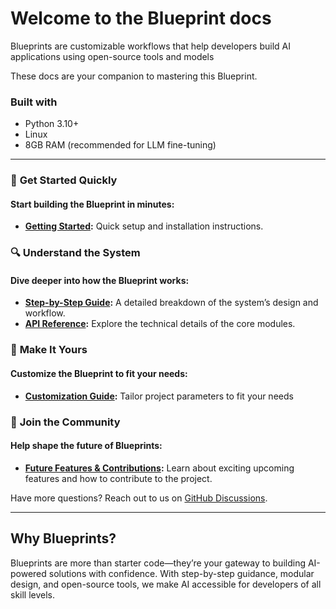 # **Welcome to the Blueprint docs**

Blueprints are customizable workflows that help developers build AI applications using open-source tools and models

These docs are your companion to mastering this Blueprint.

### Built with
- Python 3.10+
- Linux
- 8GB RAM (recommended for LLM fine-tuning)


---

### 🚀 **Get Started Quickly**
#### Start building the Blueprint in minutes:
- **[Getting Started](getting-started.md):** Quick setup and installation instructions.

### 🔍 **Understand the System**
#### Dive deeper into how the Blueprint works:
- **[Step-by-Step Guide](step-by-step-guide.md):** A detailed breakdown of the system’s design and workflow.
- **[API Reference](api.md):** Explore the technical details of the core modules.

### 🎨 **Make It Yours**
#### Customize the Blueprint to fit your needs:
- **[Customization Guide](customization.md):** Tailor project parameters to fit your needs

### 🌟 **Join the Community**
#### Help shape the future of Blueprints:
- **[Future Features & Contributions](future-features-contributions.md):** Learn about exciting upcoming features and how to contribute to the project.


Have more questions? Reach out to us on [GitHub Discussions](https://github.com/mozilla-ai/federated-finetuning/discussions).

---

## **Why Blueprints?**

Blueprints are more than starter code—they’re your gateway to building AI-powered solutions with confidence. With step-by-step guidance, modular design, and open-source tools, we make AI accessible for developers of all skill levels.
